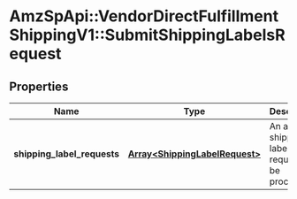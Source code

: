 # AmzSpApi::VendorDirectFulfillmentShippingV1::SubmitShippingLabelsRequest

## Properties
Name | Type | Description | Notes
------------ | ------------- | ------------- | -------------
**shipping_label_requests** | [**Array&lt;ShippingLabelRequest&gt;**](ShippingLabelRequest.md) | An array of shipping label requests to be processed. | [optional] 

